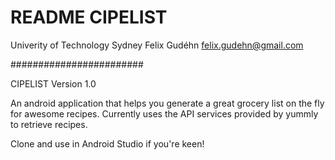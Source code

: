 # README CIPELIST #

Univerity of Technology Sydney
Felix Gudéhn
felix.gudehn@gmail.com

########################

CIPELIST
Version 1.0

An android application that helps you generate a great grocery list on the fly for awesome recipes.
Currently uses the API services provided by yummly to retrieve recipes.

Clone and use in Android Studio if you're keen!


